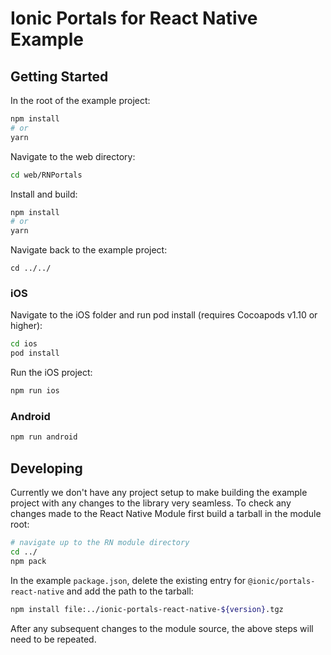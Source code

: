 # Ionic Portals for React Native Example
## Getting Started
In the root of the example project:
```bash
npm install
# or 
yarn
```

Navigate to the web directory:
```bash
cd web/RNPortals
```

Install and build:
```bash
npm install
# or
yarn
```

Navigate back to the example project:
```
cd ../../
```

### iOS
Navigate to the iOS folder and run pod install (requires Cocoapods v1.10 or higher):
```bash
cd ios
pod install
```

Run the iOS project:
```bash
npm run ios
```

### Android
```bash
npm run android
```

## Developing
Currently we don't have any project setup to make building the example project with any changes to the library very seamless. To check any changes made to the React Native Module first build a tarball in the module root:
```bash
# navigate up to the RN module directory
cd ../
npm pack
```

In the example `package.json`, delete the existing entry for `@ionic/portals-react-native` and add the path to the tarball:
```bash
npm install file:../ionic-portals-react-native-${version}.tgz
```

After any subsequent changes to the module source, the above steps will need to be repeated.
